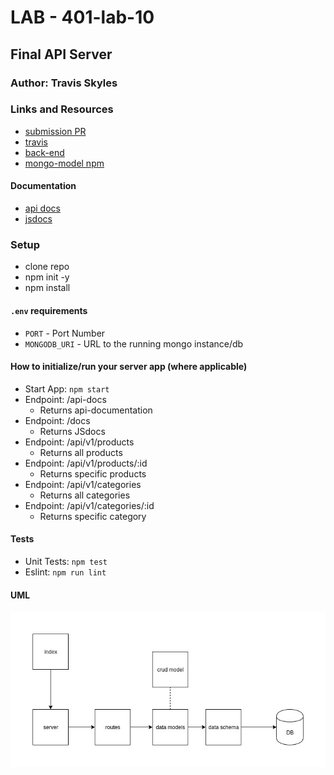 # LAB - 401-lab-10

## Final API Server

### Author: Travis Skyles

### Links and Resources
* [submission PR](https://github.com/tskyles-401-advanced-javascript/401-lab-10/pull/1)
* [travis](https://travis-ci.com/tskyles-401-advanced-javascript/401-lab-10/jobs/277432792)
* [back-end](https://tskyles-lab10-401.herokuapp.com/)
* [mongo-model npm](https://www.npmjs.com/package/@tskyles/mongo-model)

#### Documentation
* [api docs]()
* [jsdocs]()

### Setup
* clone repo
* npm init -y
* npm install

#### `.env` requirements
* `PORT` - Port Number
* `MONGODB_URI` - URL to the running mongo instance/db

#### How to initialize/run your server app (where applicable)
* Start App: `npm start`
* Endpoint: /api-docs
  * Returns api-documentation
* Endpoint: /docs
  * Returns JSdocs
* Endpoint: /api/v1/products
  * Returns all products
* Endpoint: /api/v1/products/:id
  * Returns specific products
* Endpoint: /api/v1/categories
  * Returns all categories
* Endpoint: /api/v1/categories/:id
  * Returns specific category
  
#### Tests
* Unit Tests: `npm test`
* Eslint: `npm run lint`

#### UML
![](./assets/lab-09.jpg)